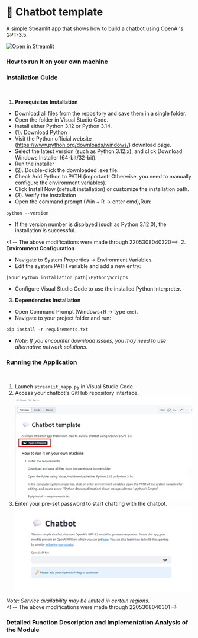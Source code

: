 # 💬 Chatbot template

A simple Streamlit app that shows how to build a chatbot using OpenAI's GPT-3.5.

[![Open in Streamlit](https://static.streamlit.io/badges/streamlit_badge_black_white.svg)](https://chatbot-template.streamlit.app/)

### How to run it on your own machine

### Installation Guide
﻿
1. **Prerequisites Installation**
- Download all files from the repository and save them in a single folder.
- Open the folder in Visual Studio Code.
- Install either Python 3.12 or Python 3.14.
- (1). Download Python
-    Visit the Python official website (https://www.python.org/downloads/windows/) download page.
-    Select the latest version (such as Python 3.12.x), and click Download Windows Installer (64-bit/32-bit).
-   Run the installer
- (2). Double-click the downloaded .exe file.
-   Check Add Python to PATH (important! Otherwise, you need to manually configure the environment variables).
-   Click Install Now (default installation) or customize the installation path.
- (3). Verify the installation
-   Open the command prompt (Win + R → enter cmd),Run:
```
python --version
```
-   If the version number is displayed (such as Python 3.12.0), the installation is successful.

<! -- The above modifications were made through 2205308040320-->
﻿
2. **Environment Configuration**
- Navigate to System Properties → Environment Variables.
- Edit the system PATH variable and add a new entry:
```
[Your Python installation path]\Python\Scripts
```
- Configure Visual Studio Code to use the installed Python interpreter.
﻿
3. **Dependencies Installation**
- Open Command Prompt (Windows+R → type `cmd`).
- Navigate to your project folder and run:
```
pip install -r requirements.txt
```
- *Note: If you encounter download issues, you may need to use alternative network solutions.*

### Running the Application
﻿
1. Launch `streamlit_mapp.py` in Visual Studio Code.
2. Access your chatbot's GitHub repository interface.<br>
![images](images/01.png)
3. Enter your pre-set password to start chatting with the chatbot.<br>
![images](images/02.png)
   
*Note: Service availability may be limited in certain regions.*
<br>
<! -- The above modifications were made through 2205308040301-->
  
### Detailed Function Description and Implementation Analysis of the Module
